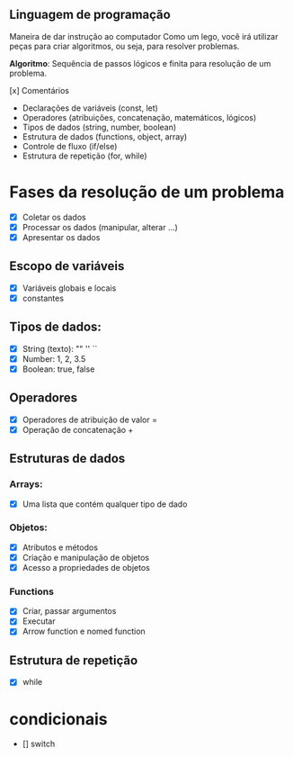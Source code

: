 ## Linguagem de programação

Maneira de dar instrução ao computador Como um lego, você irá utilizar peças para criar algoritmos, ou seja, para resolver problemas.

**Algoritmo**: Sequência de passos lógicos e finita para resolução de um problema.

[x] Comentários

- Declarações de variáveis (const, let)
- Operadores (atribuições, concatenação, matemáticos, lógicos)
- Tipos de dados (string, number, boolean)
- Estrutura de dados (functions, object, array)
- Controle de fluxo (if/else)
- Estrutura de repetição (for, while)

# Fases da resolução de um problema

- [x] Coletar os dados
- [x] Processar os dados (manipular, alterar ...)
- [x] Apresentar os dados

## Escopo de variáveis

- [x] Variáveis globais e locais
- [x] constantes

## Tipos de dados:

- [x] String (texto): "" '' ``
- [x] Number: 1, 2, 3.5
- [x] Boolean: true, false

## Operadores

- [x] Operadores de atribuição de valor =
- [x] Operação de concatenação +

## Estruturas de dados

### Arrays:

- [x] Uma lista que contém qualquer tipo de dado

### Objetos:

- [x] Atributos e métodos
- [x] Criação e manipulação de objetos
- [x] Acesso a propriedades de objetos

### Functions

- [x] Criar, passar argumentos
- [x] Executar
- [x] Arrow function e nomed function

## Estrutura de repetição

- [x] while


# condicionais 

- [] switch